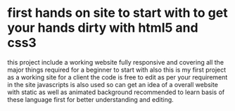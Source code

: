 # first hands on site to start with to get your hands dirty with html5 and css3
this project include a working website fully responsive and covering all the major things required for a beginner to start with
also this is my first project as a working site for a client 
the code is free to edit as per your requirement
in the site javascripts is also used so can get an idea of a overall website with static as well as animated background 
recommended to learn basis of these language first for better understanding and editing.
